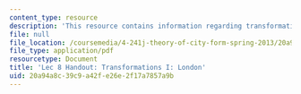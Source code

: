 ```yaml
---
content_type: resource
description: 'This resource contains information regarding transformations I: London.'
file: null
file_location: /coursemedia/4-241j-theory-of-city-form-spring-2013/20a94a8c39c9a42fe26e2f17a7857a9b_MIT4_241JS13_handout8.pdf
file_type: application/pdf
resourcetype: Document
title: 'Lec 8 Handout: Transformations I: London'
uid: 20a94a8c-39c9-a42f-e26e-2f17a7857a9b
---
```

